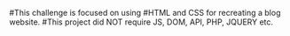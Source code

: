 #This challenge is focused on using
#HTML and CSS for recreating a blog website.
#This project did NOT require JS, DOM, API, PHP, JQUERY etc.

